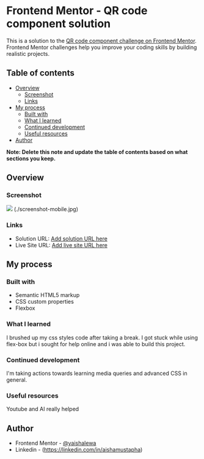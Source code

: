 # Frontend Mentor - QR code component solution

This is a solution to the [QR code component challenge on Frontend Mentor](https://www.frontendmentor.io/challenges/qr-code-component-iux_sIO_H). Frontend Mentor challenges help you improve your coding skills by building realistic projects. 

## Table of contents

- [Overview](#overview)
  - [Screenshot](#screenshot)
  - [Links](#links)
- [My process](#my-process)
  - [Built with](#built-with)
  - [What I learned](#what-i-learned)
  - [Continued development](#continued-development)
  - [Useful resources](#useful-resources)
- [Author](#author)


**Note: Delete this note and update the table of contents based on what sections you keep.**

## Overview

### Screenshot

![](./screenshot-desktop.jpg)
(./screenshot-mobile.jpg)


### Links

- Solution URL: [Add solution URL here](https://your-solution-url.com)
- Live Site URL: [Add live site URL here](https://your-live-site-url.com)

## My process

### Built with

- Semantic HTML5 markup
- CSS custom properties
- Flexbox


### What I learned
I brushed up my css styles code after taking a break. I got stuck while using flex-box but i sought for help online and i was able to build this project.


### Continued development

I'm taking actions towards learning media queries and advanced CSS in general.

### Useful resources
Youtube and AI really helped

## Author
- Frontend Mentor - [@yaishalewa](https://www.frontendmentor.io/profile/aishalewa)
- Linkedin - (https://linkedin.com/in/aishamustapha)


